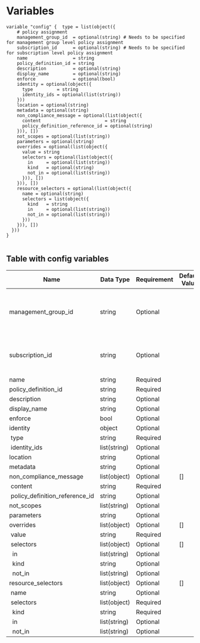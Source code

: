 # Variables

```
variable "config" {  type = list(object({
    # policy assignment
    management_group_id  = optional(string) # Needs to be specified for management group level policy assignment
    subscription_id      = optional(string) # Needs to be specified for subscription level policy assignment
    name                 = string
    policy_definition_id = string
    description          = optional(string)
    display_name         = optional(string)
    enforce              = optional(bool)
    identity = optional(object({
      type         = string
      identity_ids = optional(list(string))
    }))
    location = optional(string)
    metadata = optional(string)
    non_compliance_message = optional(list(object({
      content                        = string
      policy_definition_reference_id = optional(string)
    })), [])
    not_scopes = optional(list(string))
    parameters = optional(string)
    overrides = optional(list(object({
      value = string
      selectors = optional(list(object({
        in     = optional(list(string))
        kind   = optional(string)
        not_in = optional(list(string))
      })), [])
    })), [])
    resource_selectors = optional(list(object({
      name = optional(string)
      selectors = list(object({
        kind   = string
        in     = optional(list(string))
        not_in = optional(list(string))
      }))
    })), [])
  }))
}


```


## Table with config variables

| Name | Data Type | Requirement | Default Value | Comment |
| ------- | --------- | ----------- | ------------- | ------- |
|management_group_id | string | Optional |  |  Needs to be specified for management group level policy assignment |
|subscription_id | string | Optional |  |  Needs to be specified for subscription level policy assignment |
|name | string | Required |  |  |
|policy_definition_id | string | Required |  |  |
|description | string | Optional |  |  |
|display_name | string | Optional |  |  |
|enforce | bool | Optional |  |  |
|identity | object | Optional |  |  |
|&nbsp;type | string | Required |  |  |
|&nbsp;identity_ids | list(string) | Optional |  |  |
|location | string | Optional |  |  |
|metadata | string | Optional |  |  |
|non_compliance_message | list(object) | Optional | [] |  |
|&nbsp;content | string | Required |  |  |
|&nbsp;policy_definition_reference_id | string | Optional |  |  |
|not_scopes | list(string) | Optional |  |  |
|parameters | string | Optional |  |  |
|overrides | list(object) | Optional | [] |  |
|&nbsp;value | string | Required |  |  |
|&nbsp;selectors | list(object) | Optional | [] |  |
|&nbsp;&nbsp;in | list(string) | Optional |  |  |
|&nbsp;&nbsp;kind | string | Optional |  |  |
|&nbsp;&nbsp;not_in | list(string) | Optional |  |  |
|resource_selectors | list(object) | Optional | [] |  |
|&nbsp;name | string | Optional |  |  |
|&nbsp;selectors | list(object) | Required |  |  |
|&nbsp;&nbsp;kind | string | Required |  |  |
|&nbsp;&nbsp;in | list(string) | Optional |  |  |
|&nbsp;&nbsp;not_in | list(string) | Optional |  |  |



